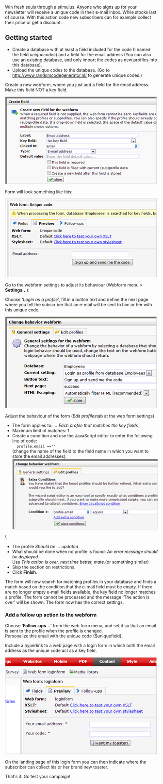 Win fresh souls through a stimulus. Anyone who signs up for your
newsletter will receive a unique code in their e-mail inbox. While
stocks last of course. With this action code new subscribers can for
example collect their price or get a discount.

Getting started
---------------

-   Create a database with at least a field included for the code (I
    named the field *uniquecodes*) and a field for the email address
    (You can also use an existing database, and only import the codes as
    new profiles into this database).
-   Upload the unique codes to the database. (Go to
    http://www.randomcodegenerator.nl/ to generate unique codes.)

Create a new webform, where you just add a field for the email address.
Make this field NOT a key field.

![](images/code1.png)

Form will look something like this:

![](images/code5.png)

Go to the webform settings to adjust its behaviour (Webform menu \>
**Settings...**):

Choose *'Login as a profile*', fill in a button text and define the next
page where you tell the subscriber that an e-mail will be sent to him or
her with this unique code.

![](images/code6.png)

Adjust the behaviour of the form (*Edit profiles*tab at the web form
settings)

-   The form applies to: *... Each profile that matches the key fields*
-   Maximum limit of matches: *1*
-   Create a condition and use the JavaScript editor to enter the
    following line of code:\
     `  profile.email ==''`\
     (change the name of the field to the field name in which you want
    to store the email addresses).\
     ![](images/code3.png)

\

-   The profile *Should be ... updated*
-   What should be done when no profile is found: *An error message
    should be displayed*\
     Use *This action is over, next time better, mate.*(or something
    similar)
-   Skip the section on restrictions.
-   Click **Finish**.

The form will now search for matching profiles in your database and
finds a match based on the condition that the e-mail field must be
empty. If there are no longer empty e-mail fields available, the key
field no longer matches a profile. The form cannot be processed and the
message 'The action is over' will be shown. The form now has the correct
settings.

### Add a follow up action to the webform

Choose '**Follow-ups...**' from the web form menu, and set it so that an
email is sent to the profile when the profile is changed.\
 Personalize this email with the unique code {\$uniquefield}.

Include a hyperlink to a web page with a login form in which both the
email address as the unique code act as a key field.

![](images/code4.png)

On the landing page of this login form you can then indicate where the
subscriber can collect his or her brand new toaster.

That's it. Go test your campaign!
